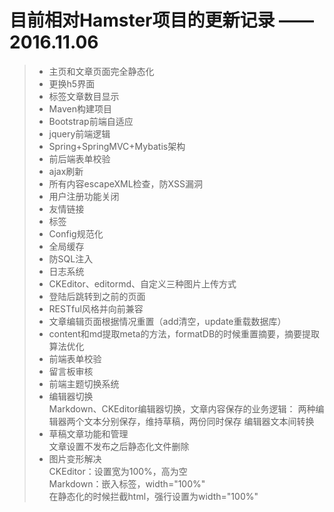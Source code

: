 # 目前相对Hamster项目的更新记录 —— 2016.11.06  

>* 主页和文章页面完全静态化
>* 更换h5界面
>* 标签文章数目显示
>* Maven构建项目
>* Bootstrap前端自适应
>* jquery前端逻辑
>* Spring+SpringMVC+Mybatis架构
>* 前后端表单校验
>* ajax刷新
>* 所有内容escapeXML检查，防XSS漏洞
>* 用户注册功能关闭
>* 友情链接
>* 标签
>* Config规范化
>* 全局缓存
>* 防SQL注入
>* 日志系统
>* CKEditor、editormd、自定义三种图片上传方式
>* 登陆后跳转到之前的页面
>* RESTful风格并向前兼容
>* 文章编辑页面根据情况重置（add清空，update重载数据库）
>* content和md提取meta的方法，formatDB的时候重置摘要，摘要提取算法优化
>* 前端表单校验
>* 留言板审核
>* 前端主题切换系统
>* 编辑器切换  
Markdown、CKEditor编辑器切换，文章内容保存的业务逻辑：
两种编辑器两个文本分别保存，维持草稿，两份同时保存
编辑器文本间转换
>* 草稿文章功能和管理  
文章设置不发布之后静态化文件删除
>* 图片变形解决  
CKEditor：设置宽为100%，高为空  
Markdown：嵌入<img />标签，width="100%"  
在静态化的时候拦截html，强行设置为width="100%"  

